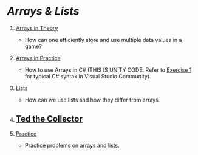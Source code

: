 # ***Arrays & Lists***


1. [Arrays in Theory](ArraysinTheory/notes.md)
    - How can one efficiently store and use multiple data values in a game?

2. [Arrays in Practice](ArraysinPractice/notes.md)
    - How to use Arrays in C# (THIS IS UNITY CODE. Refer to [Exercise 1](Exercises/exercise1.cs) for typical C# syntax in Visual Studio Community).

3. [Lists](Lists/notes.md)
    - How can we use lists and how they differ from arrays.

4. [Ted the Collector](TedtheCollector/notes.md)
    - 

5. [Practice](Exercises/notes.md)
    - Practice problems on arrays and lists.